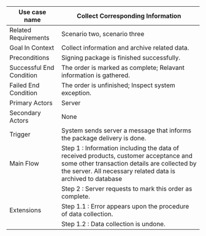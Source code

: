 | Use case name            | Collect Corresponding Information        |
| ------------------------ | ---------------------------------------- |
| Related Requirements     | Scenario two, scenario three             |
| Goal In Context          | Collect information and archive related data. |
| Preconditions            | Signing package is finished successfully. |
| Successful End Condition | The order is marked as complete; Relavant information is gathered. |
| Failed End Condition     | The order is unfinished; Inspect system exception. |
| Primary Actors           | Server                                   |
| Secondary Actors         | None                                     |
| Trigger                  | System sends server a message that informs the package delivery is done.   |
| Main Flow                | Step 1 : Information including the data of received products, customer acceptance and some other transaction details are collected by the server. All necessary related data is archived to database |
|                          | Step 2 : Server requests to mark this order as complete. |
| Extensions               | Step 1.1 : Error appears upon the procedure of data collection.  |
|                          | Step 1.2 : Data collection is undone. |